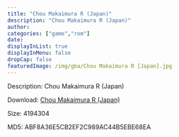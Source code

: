 ```yaml
---
title: "Chou Makaimura R (Japan)"
description: "Chou Makaimura R (Japan)"
author: 
categories: ["game","rom"]
date: 
displayInList: true
displayInMenu: false
dropCap: false
featuredImage: /img/gba/Chou Makaimura R [Japan].jpg
---
```


Description: Chou Makaimura R (Japan)

Download: <a style="text-decoration:underline;" href="https://mega.nz/#!aaJkkajD!FqD3c8wgwBShZwwht5hsIL4KaG9lREmsRuYoaVn99XQ" target = "_blank" rel = "nofollow" > Chou Makaimura R (Japan)</a>

Size: 4194304

MD5: ABF8A36E5CB2EF2C989AC44B5EBE68EA

